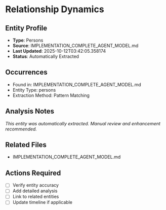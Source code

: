 # Relationship Dynamics

## Entity Profile
- **Type**: Persons
- **Source**: IMPLEMENTATION_COMPLETE_AGENT_MODEL.md
- **Last Updated**: 2025-10-12T03:42:05.358174
- **Status**: Automatically Extracted

## Occurrences
- Found in: IMPLEMENTATION_COMPLETE_AGENT_MODEL.md
- Entity Type: persons
- Extraction Method: Pattern Matching

## Analysis Notes
*This entity was automatically extracted. Manual review and enhancement recommended.*

## Related Files
- IMPLEMENTATION_COMPLETE_AGENT_MODEL.md

## Actions Required
- [ ] Verify entity accuracy
- [ ] Add detailed analysis
- [ ] Link to related entities
- [ ] Update timeline if applicable

